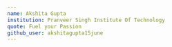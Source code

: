 ```yaml
---
name: Akshita Gupta
institution: Pranveer Singh Institute Of Technology
quote: Fuel your Passion
github_user: akshitagupta15june
---
```

